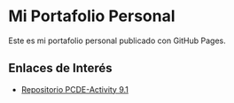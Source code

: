 # Mi Portafolio Personal

Este es mi portafolio personal publicado con GitHub Pages.

## Enlaces de Interés
- [Repositorio PCDE-Activity 9.1](https://40038356.github.io/PCDE-Activity-9.1)
